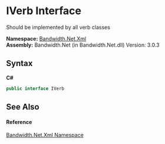 ﻿# IVerb Interface
 

Should be implemented by all verb classes

**Namespace:**&nbsp;<a href ="N_Bandwidth_Net_Xml.md">Bandwidth.Net.Xml</a><br />**Assembly:**&nbsp;Bandwidth.Net (in Bandwidth.Net.dll) Version: 3.0.3

## Syntax

**C#**<br />
``` C#
public interface IVerb
```


## See Also


#### Reference
<a href ="N_Bandwidth_Net_Xml.md">Bandwidth.Net.Xml Namespace</a><br />